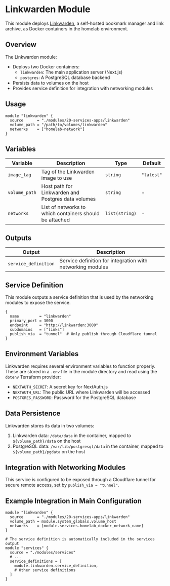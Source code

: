 # Linkwarden Module

This module deploys [Linkwarden](https://linkwarden.app/), a self-hosted bookmark manager and link archive, as Docker containers in the homelab environment.

## Overview

The Linkwarden module:

- Deploys two Docker containers:
  - `linkwarden`: The main application server (Next.js)
  - `postgres`: A PostgreSQL database backend
- Persists data to volumes on the host
- Provides service definition for integration with networking modules

## Usage

```hcl
module "linkwarden" {
  source      = "./modules/20-services-apps/linkwarden"
  volume_path = "/path/to/volumes/linkwarden"
  networks    = ["homelab-network"]
}
```

## Variables

| Variable      | Description                                                | Type           | Default    |
| ------------- | ---------------------------------------------------------- | -------------- | ---------- |
| `image_tag`   | Tag of the Linkwarden image to use                         | `string`       | `"latest"` |
| `volume_path` | Host path for Linkwarden and Postgres data volumes         | `string`       | -          |
| `networks`    | List of networks to which containers should be attached    | `list(string)` | -          |

## Outputs

| Output               | Description                                                |
| -------------------- | ---------------------------------------------------------- |
| `service_definition` | Service definition for integration with networking modules |

## Service Definition

This module outputs a service definition that is used by the networking modules to expose the service.

```hcl
{
  name         = "linkwarden"
  primary_port = 3000
  endpoint     = "http://linkwarden:3000"
  subdomains   = ["links"]
  publish_via  = "tunnel"  # Only publish through Cloudflare tunnel
}
```

## Environment Variables

Linkwarden requires several environment variables to function properly. These are stored in a `.env` file in the module directory and read using the `dotenv` Terraform provider:

- `NEXTAUTH_SECRET`: A secret key for NextAuth.js
- `NEXTAUTH_URL`: The public URL where Linkwarden will be accessed
- `POSTGRES_PASSWORD`: Password for the PostgreSQL database

## Data Persistence

Linkwarden stores its data in two volumes:

1. Linkwarden data: `/data/data` in the container, mapped to `${volume_path}/data` on the host
2. PostgreSQL data: `/var/lib/postgresql/data` in the container, mapped to `${volume_path}/pgdata` on the host

## Integration with Networking Modules

This service is configured to be exposed through a Cloudflare tunnel for secure remote access, set by `publish_via = "tunnel"`.

## Example Integration in Main Configuration

```hcl
module "linkwarden" {
  source      = "./modules/20-services-apps/linkwarden"
  volume_path = module.system_globals.volume_host
  networks    = [module.services.homelab_docker_network_name]
}

# The service definition is automatically included in the services output
module "services" {
  source = "./modules/services"
  # ...
  service_definitions = [
    module.linkwarden.service_definition,
    # Other service definitions
  ]
}
```
